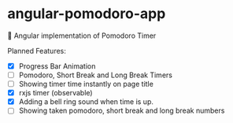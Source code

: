 # angular-pomodoro-app
🍅 Angular implementation of Pomodoro Timer


Planned Features:
- [x] Progress Bar Animation
- [ ] Pomodoro, Short Break and Long Break Timers
- [ ] Showing timer time instantly on page title
- [x] rxjs timer (observable)
- [x] Adding a bell ring sound when time is up.
- [ ] Showing taken pomodoro, short break and long break numbers
